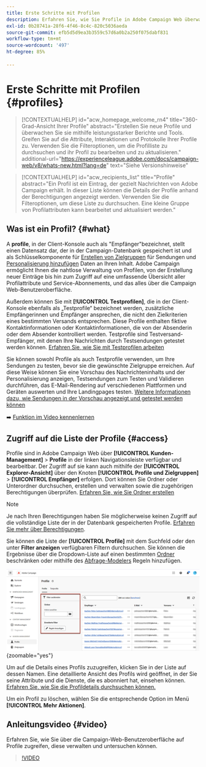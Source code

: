 ```yaml
---
title: Erste Schritte mit Profilen
description: Erfahren Sie, wie Sie Profile in Adobe Campaign Web überwachen und verwalten können.
exl-id: 0b28741a-28f6-4f46-8c4c-820c5036aeda
source-git-commit: efb5d5d9ea3b3559c57d6a0b2a250f075dabf831
workflow-type: tm+mt
source-wordcount: '497'
ht-degree: 85%

---
```


# Erste Schritte mit Profilen {#profiles}

>[!CONTEXTUALHELP]
>id="acw_homepage_welcome_rn4"
>title="360-Grad-Ansicht Ihrer Profile"
>abstract="Erstellen Sie neue Profile und überwachen Sie sie mithilfe leistungsstarker Berichte und Tools. Greifen Sie auf die Attribute, Interaktionen und Protokolle Ihrer Profile zu. Verwenden Sie die Filteroptionen, um die Profilliste zu durchsuchen und ihr Profil zu bearbeiten und zu aktualisieren."
>additional-url="https://experienceleague.adobe.com/docs/campaign-web/v8/whats-new.html?lang=de" text="Siehe Versionshinweise"

>[!CONTEXTUALHELP]
>id="acw_recipients_list"
>title="Profile"
>abstract="Ein Profil ist ein Eintrag, der gezielt Nachrichten von Adobe Campaign erhält. In dieser Liste können die Details der Profile anhand der Berechtigungen angezeigt werden. Verwenden Sie die Filteroptionen, um diese Liste zu durchsuchen. Eine kleine Gruppe von Profilattributen kann bearbeitet und aktualisiert werden."

## Was ist ein Profil? {#what}

A **profile**, in der Client-Konsole auch als &quot;Empfänger&quot;bezeichnet, stellt einen Datensatz dar, der in der Campaign-Datenbank gespeichert ist und als Schlüsselkomponente für [Erstellen von Zielgruppen](create-audience.md) für Sendungen und [Personalisierung hinzufügen](../personalization/personalize.md) Daten an Ihren Inhalt. Adobe Campaign ermöglicht Ihnen die nahtlose Verwaltung von Profilen, von der Erstellung neuer Einträge bis hin zum Zugriff auf eine umfassende Übersicht aller Profilattribute und Service-Abonnements, und das alles über die Campaign Web-Benutzeroberfläche.

Außerdem können Sie mit **[!UICONTROL Testprofilen]**, die in der Client-Konsole ebenfalls als „Testprofile“ bezeichnet werden, zusätzliche Empfängerinnen und Empfänger ansprechen, die nicht den Zielkriterien eines bestimmten Versands entsprechen. Diese Profile enthalten fiktive Kontaktinformationen oder Kontaktinformationen, die von der Absenderin oder dem Absender kontrolliert werden. Testprofile sind Testversand-Empfänger, mit denen Ihre Nachrichten durch Testsendungen getestet werden können. [Erfahren Sie, wie Sie mit Testprofilen arbeiten](test-profiles.md)

Sie können sowohl Profile als auch Testprofile verwenden, um Ihre Sendungen zu testen, bevor sie die gewünschte Zielgruppe erreichen. Auf diese Weise können Sie eine Vorschau des Nachrichteninhalts und der Personalisierung anzeigen, Testsendungen zum Testen und Validieren durchführen, das E-Mail-Rendering auf verschiedenen Plattformen und Geräten auswerten und Ihre Landingpages testen. [Weitere Informationen dazu, wie Sendungen in der Vorschau angezeigt und getestet werden können](../preview-test/preview-test.md)

➡️ [Funktion im Video kennenlernen](#video)

## Zugriff auf die Liste der Profile {#access}

Profile sind in Adobe Campaign Web über **[!UICONTROL Kunden-Management]** > **Profile** in der linken Navigationsleiste verfügbar und bearbeitbar. Der Zugriff auf sie kann auch mithilfe der **[!UICONTROL Explorer-Ansicht]** über den Knoten **[!UICONTROL Profile und Zielgruppen]** > **[!UICONTROL Empfänger]** erfolgen. Dort können Sie Ordner oder Unterordner durchsuchen, erstellen und verwalten sowie die zugehörigen Berechtigungen überprüfen. [Erfahren Sie, wie Sie Ordner erstellen](../get-started/permissions.md#folders)

>[!NOTE]
>
>Je nach Ihren Berechtigungen haben Sie möglicherweise keinen Zugriff auf die vollständige Liste der in der Datenbank gespeicherten Profile. [Erfahren Sie mehr über Berechtigungen](../get-started/permissions.md).

Sie können die Liste der **[!UICONTROL Profile]** mit dem Suchfeld oder den unter **Filter anzeigen** verfügbaren Filtern durchsuchen. Sie können die Ergebnisse über die Dropdown-Liste auf einen bestimmten [Ordner](../get-started/permissions.md#folders) beschränken oder mithilfe des [Abfrage-Modelers](../query/query-modeler-overview.md) Regeln hinzufügen.

![](assets/profiles-list-filters.png){zoomable=&quot;yes&quot;}

Um auf die Details eines Profils zuzugreifen, klicken Sie in der Liste auf dessen Namen. Eine detaillierte Ansicht des Profils wird geöffnet, in der Sie seine Attribute und die Dienste, die es abonniert hat, einsehen können. [Erfahren Sie, wie Sie die Profildetails durchsuchen können.](create-profile.md)

Um ein Profil zu löschen, wählen Sie die entsprechende Option im Menü **[!UICONTROL Mehr Aktionen]**.

## Anleitungsvideo {#video}

Erfahren Sie, wie Sie über die Campaign-Web-Benutzeroberfläche auf Profile zugreifen, diese verwalten und untersuchen können.

>[!VIDEO](https://video.tv.adobe.com/v/3427293?quality=12)
